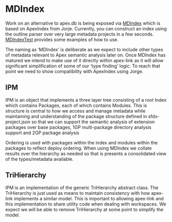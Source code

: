 # MDIndex

Work on an alternative to apex.db is being exposed via [MDIndex](https://github.com/financialforcedev/ff-apex-ls/blob/master/pkgforce/jvm/src/main/java/com/nawforce/pkgforce/api/MDIndex.java) which is based on ApexIndex from Jorje. Currently, you can construct an index using the outline parser over very large metadata projects in a few seconds. [MDIndexTest](https://github.com/financialforcedev/ff-apex-ls/blob/master/pkgforce/jvm/src/test/scala/com/nawforce/runtime/api/MDIndexTest.scala) provides some examples of how to use.

The naming as ‘MDIndex’ is deliberate as we expect to include other types of metadata relevant to Apex semantic analysis later on. Once MDIndex has matured we intend to make use of it directly within apex-link as it will allow significant simplification of some of our ‘type finding’ logic. To reach that point we need to show compatibility with ApexIndex using Jorge.

## IPM

IPM is an object that implements a three layer tree consisting of a root Index which contains Packages, each of which contains Modules. This is structure is central to how we access and manage metadata while maintaining and understanding of the package structure defined in sfdx-project.json so that we can support the semantic analysis of extension packages over base packages, 1GP multi-package directory analysis support and 2GP package analysis

Ordering is used with packages within the index and modules within the packages to reflect deploy ordering. When using MDIndex we collate results over the hierarchy as needed so that is presents a consolidated view of the types/metadata available.

## TriHierarchy

IPM is an implementation of the generic TriHierarchy abstract class. The TriHierarchy is just used as means to maintain consistency with how apex-link implements a similar model. This is important to allowing apex-link and this implementation to share utility code when dealing with workspaces. We expect we will be able to remove TriHierarchy at some point to simplify the model.



